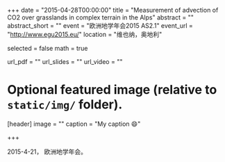 +++
date = "2015-04-28T00:00:00"
title = "Measurement of advection of CO2 over grasslands in complex terrain in the Alps"
abstract = ""
abstract_short = ""
event = "欧洲地学年会2015 AS2.1"
event_url = "http://www.egu2015.eu/"
location = "维也纳，奥地利"

selected = false
math = true

url_pdf = ""
url_slides = ""
url_video = ""

# Optional featured image (relative to `static/img/` folder).
[header]
image = ""
caption = "My caption :smile:"

+++

2015-4-21， 欧洲地学年会。